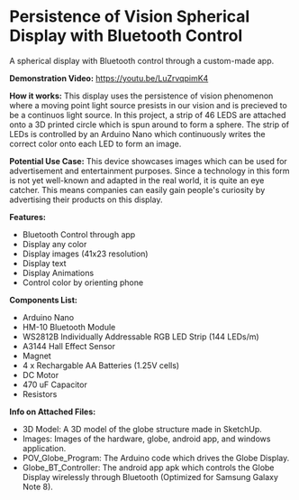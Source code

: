 # Persistence of Vision Spherical Display with Bluetooth Control
A spherical display with Bluetooth control through a custom-made app.

**Demonstration Video:** https://youtu.be/LuZrvqpimK4 

**How it works:**
This display uses the persistence of vision phenomenon where a moving point light source presists in our vision and is precieved to be a continuos light source.
In this project, a strip of 46 LEDS are attached onto a 3D printed circle which is spun around to form a sphere. The strip of LEDs is controlled by an Arduino Nano which continuously writes the correct color onto each LED to form an image.

**Potential Use Case:**
This device showcases images which can be used for advertisement and entertainment purposes. Since a technology in this form is not yet well-known and adapted in the real world, it is quite an eye catcher. This means companies can easily gain people's curiosity by advertising their products on this display.

**Features:**
 - Bluetooth Control through app
 - Display any color
 - Display images (41x23 resolution)
 - Display text
 - Display Animations
 - Control color by orienting phone

**Components List:**
 - Arduino Nano
 - HM-10 Bluetooth Module
 - WS2812B Individually Addressable RGB LED Strip (144 LEDs/m)
 - A3144 Hall Effect Sensor
 - Magnet
 - 4 x Rechargable AA Batteries (1.25V cells)
 - DC Motor
 - 470 uF Capacitor
 - Resistors


**Info on Attached Files:**
- 3D Model: A 3D model of the globe structure made in SketchUp.
- Images: Images of the hardware, globe, android app, and windows application.
- POV_Globe_Program: The Arduino code which drives the Globe Display.
- Globe_BT_Controller: The android app apk which controls the Globe Display wirelessly through Bluetooth (Optimized for Samsung Galaxy Note 8).
